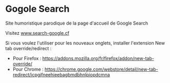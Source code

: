 # Gogole Search

Site humoristique parodique de la page d'accueil de Google Search

Visitez www.search-google.cf

Si vous voulez l'utiliser pour les nouveaux onglets, installer l'extension New tab override/redirect :
- Pour Firefox : https://addons.mozilla.org/fr/firefox/addon/new-tab-override/
- Pour Chrome : https://chrome.google.com/webstore/detail/new-tab-redirect/icpgjfneehieebagbmdbhnlpiopdcmna
